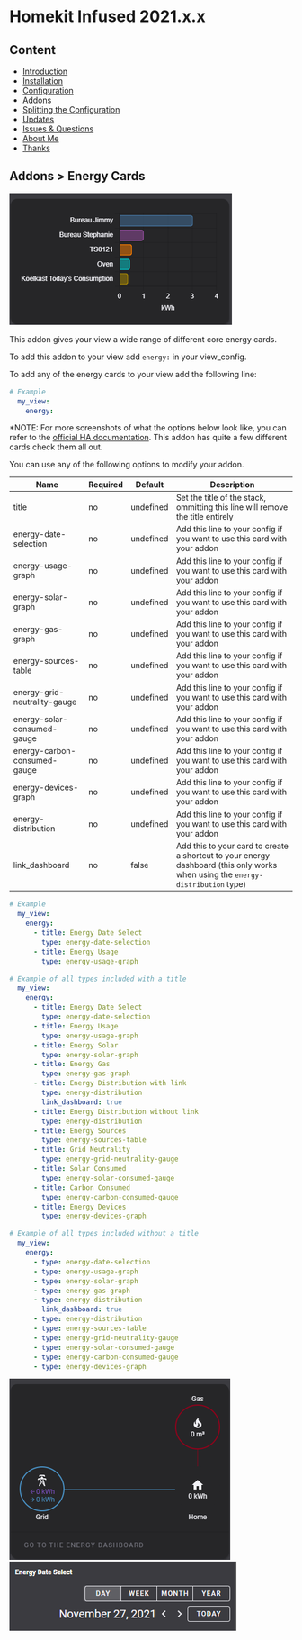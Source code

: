 # Homekit Infused 2021.x.x

## Content
- [Introduction](../index.md)
- [Installation](../installation.md)
- [Configuration](../configuration.md)
- [Addons](../addons.md)
- [Splitting the Configuration](../splitting-the-config.md)
- [Updates](../updates.md)
- [Issues & Questions](../issues.md)
- [About Me](../about.md)
- [Thanks](../thanks.md)

## Addons > Energy Cards

![Homekit Infused](../images/energy-cards.png)

This addon gives your view a wide range of different core energy cards.

To add this addon to your view add `energy:` in your view_config.

To add any of the energy cards to your view add the following line:

```yaml
# Example
  my_view:
    energy:
```

*NOTE: For more screenshots of what the options below look like, you can refer to the [official HA documentation](https://www.home-assistant.io/lovelace/energy/). This addon has quite a few different cards check them all out.

You can use any of the following options to modify your addon.

| Name | Required | Default | Description |
|----------------------------------|-------------|----------------------|-----------------------------------------------------------------------------------------------------------------------------------------------------------------------------------|
| title | no | undefined | Set the title of the stack, ommitting this line will remove the title entirely |
| energy-date-selection | no | undefined | Add this line to your config if you want to use this card with your addon |
| energy-usage-graph | no | undefined | Add this line to your config if you want to use this card with your addon |
| energy-solar-graph | no | undefined | Add this line to your config if you want to use this card with your addon |
| energy-gas-graph | no | undefined | Add this line to your config if you want to use this card with your addon |
| energy-sources-table | no | undefined | Add this line to your config if you want to use this card with your addon |
| energy-grid-neutrality-gauge | no | undefined | Add this line to your config if you want to use this card with your addon |
| energy-solar-consumed-gauge | no | undefined | Add this line to your config if you want to use this card with your addon |
| energy-carbon-consumed-gauge | no | undefined | Add this line to your config if you want to use this card with your addon |
| energy-devices-graph | no | undefined | Add this line to your config if you want to use this card with your addon |
| energy-distribution | no | undefined | Add this line to your config if you want to use this card with your addon |
| link_dashboard | no | false | Add this to your card to create a shortcut to your energy dashboard (this only works when using the `energy-distribution` type)

```yaml
# Example
  my_view:
    energy:
      - title: Energy Date Select
        type: energy-date-selection
      - title: Energy Usage
        type: energy-usage-graph
``` 
```yaml
# Example of all types included with a title
  my_view:
    energy:
      - title: Energy Date Select
        type: energy-date-selection
      - title: Energy Usage
        type: energy-usage-graph
      - title: Energy Solar
        type: energy-solar-graph
      - title: Energy Gas
        type: energy-gas-graph
      - title: Energy Distribution with link
        type: energy-distribution
        link_dashboard: true
      - title: Energy Distribution without link
        type: energy-distribution
      - title: Energy Sources
        type: energy-sources-table
      - title: Grid Neutrality
        type: energy-grid-neutrality-gauge
      - title: Solar Consumed
        type: energy-solar-consumed-gauge
      - title: Carbon Consumed
        type: energy-carbon-consumed-gauge
      - title: Energy Devices
        type: energy-devices-graph
```
```yaml
# Example of all types included without a title
  my_view:
    energy:
      - type: energy-date-selection
      - type: energy-usage-graph
      - type: energy-solar-graph
      - type: energy-gas-graph
      - type: energy-distribution
        link_dashboard: true
      - type: energy-distribution
      - type: energy-sources-table
      - type: energy-grid-neutrality-gauge
      - type: energy-solar-consumed-gauge
      - type: energy-carbon-consumed-gauge
      - type: energy-devices-graph
```

![Homekit Infused](../images/energy-cards2.png)
![Homekit Infused](../images/energy-cards3.png)
